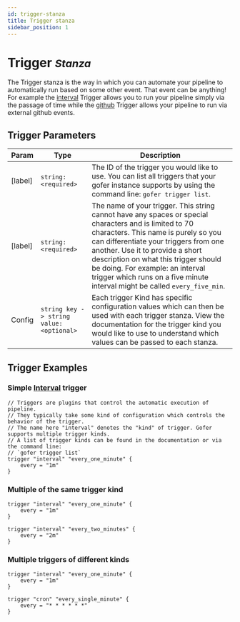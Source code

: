 ```yaml
---
id: trigger-stanza
title: Trigger stanza
sidebar_position: 1
---
```


# Trigger <small>_Stanza_</small>

The Trigger stanza is the way in which you can automate your pipeline to automatically run based on some other event. That event can be anything! For example the [interval](../../triggers/interval/overview) Trigger allows you to run your pipeline simply via the passage of time while the [github](../../triggers/github/overview) Trigger allows your pipeline to run via external github events.

## Trigger Parameters

| Param   | Type                                     | Description                                                                                                                                                                                                                                                                                                                                                                          |
| ------- | ---------------------------------------- | ------------------------------------------------------------------------------------------------------------------------------------------------------------------------------------------------------------------------------------------------------------------------------------------------------------------------------------------------------------------------------------ |
| [label] | `string: <required>`                     | The ID of the trigger you would like to use. You can list all triggers that your gofer instance supports by using the command line: `gofer trigger list`.                                                                                                                                                                                                                            |
| [label] | `string: <required>`                     | The name of your trigger. This string cannot have any spaces or special characters and is limited to 70 characters. This name is purely so you can differentiate your triggers from one another. Use it to provide a short description on what this trigger should be doing. For example: an interval trigger which runs on a five minute interval might be called `every_five_min`. |
| Config  | `string key -> string value: <optional>` | Each trigger Kind has specific configuration values which can then be used with each trigger stanza. View the documentation for the trigger kind you would like to use to understand which values can be passed to each stanza.                                                                                                                                                      |

## Trigger Examples

### Simple [Interval](../../triggers/interval/overview) trigger

```hcl
// Triggers are plugins that control the automatic execution of pipeline.
// They typically take some kind of configuration which controls the behavior of the trigger.
// The name here "interval" denotes the "kind" of trigger. Gofer supports multiple trigger kinds.
// A list of trigger kinds can be found in the documentation or via the command line:
// `gofer trigger list`
trigger "interval" "every_one_minute" {
    every = "1m"
}
```

### Multiple of the same trigger kind

```hcl
trigger "interval" "every_one_minute" {
    every = "1m"
}

trigger "interval" "every_two_minutes" {
    every = "2m"
}
```

### Multiple triggers of different kinds

```hcl
trigger "interval" "every_one_minute" {
    every = "1m"
}

trigger "cron" "every_single_minute" {
    every = "* * * * * *"
}
```
